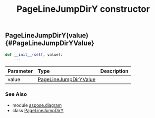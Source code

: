 ﻿---
title: PageLineJumpDirY constructor
second_title: Aspose.Diagram for Python via .NET API References
description: 
type: docs
weight: 10
url: /python-net/aspose.diagram/pagelinejumpdiry/__init__/
is_root: false
---

## PageLineJumpDirY(value) {#PageLineJumpDirYValue}



```python
def __init__(self, value):
    ...
```


| Parameter | Type | Description |
| :- | :- | :- |
| value | [PageLineJumpDirYValue](/diagram/python-net/aspose.diagram/pagelinejumpdiryvalue) |  |



### See Also
* module [aspose.diagram](../../)
* class [PageLineJumpDirY](/diagram/python-net/aspose.diagram/pagelinejumpdiry)
